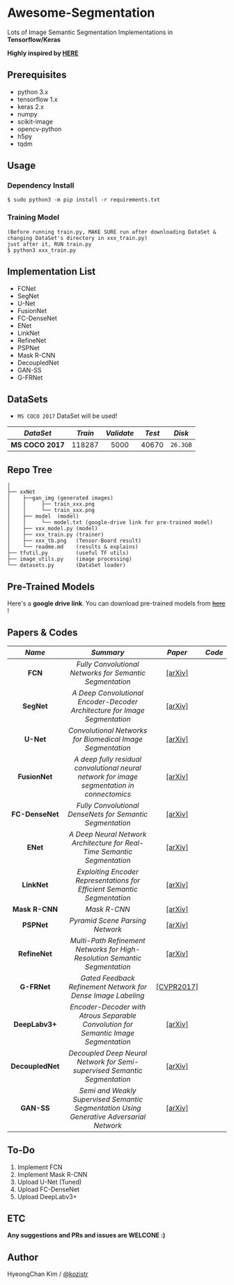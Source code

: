 # Awesome-Segmentation
Lots of Image Semantic Segmentation Implementations in **Tensorflow/Keras**

**Highly inspired by [HERE](https://meetshah1995.github.io/semantic-segmentation/deep-learning/pytorch/visdom/2017/06/01/semantic-segmentation-over-the-years.html)**

## Prerequisites
* python 3.x
* tensorflow 1.x
* keras 2.x
* numpy
* scikit-image
* opencv-python
* h5py
* tqdm

## Usage
### Dependency Install
    $ sudo python3 -m pip install -r requirements.txt
### Training Model
    (Before running train.py, MAKE SURE run after downloading DataSet & changing DataSet's directory in xxx_train.py)
    just after it, RUN train.py
    $ python3 xxx_train.py

## Implementation List
* FCNet
* SegNet
* U-Net
* FusionNet
* FC-DenseNet
* ENet
* LinkNet
* RefineNet
* PSPNet
* Mask R-CNN
* DecoupledNet
* GAN-SS
* G-FRNet

## DataSets
* ``MS COCO 2017`` DataSet will be used!

*DataSet* | *Train* | *Validate* | *Test* | *Disk*
:---: | :---: | :---: | :---: | :---: |
**MS COCO 2017** | 118287 | 5000 | 40670 | ``26.3GB``

## Repo Tree
```
│
├── xxNet
│    ├──gan_img (generated images)
│    │     ├── train_xxx.png
│    │     └── train_xxx.png
│    ├── model  (model)
│    │     └── model.txt (google-drive link for pre-trained model)
│    ├── xxx_model.py (model)
│    ├── xxx_train.py (trainer)
│    ├── xxx_tb.png   (Tensor-Board result)
│    └── readme.md    (results & explains)
├── tfutil.py         (useful TF utils)
├── image_utils.py    (image processing)
└── datasets.py       (DataSet loader)
```

## Pre-Trained Models

Here's a **google drive link**. You can download pre-trained models from [~~here~~]() !

## Papers & Codes

*Name* | *Summary* | *Paper* | *Code*
:---: | :---: | :---: | :---:
**FCN** | *Fully Convolutional Networks for Semantic Segmentation* | [[arXiv]](https://arxiv.org/abs/1411.4038) |
**SegNet** | *A Deep Convolutional Encoder-Decoder Architecture for Image Segmentation* | [[arXiv]](https://arxiv.org/abs/1511.00561) |
**U-Net** | *Convolutional Networks for Biomedical Image Segmentation* | [[arXiv]](https://arxiv.org/abs/1505.04597) | 
**FusionNet** | *A deep fully residual convolutional neural network for image segmentation in connectomics* | [[arXiv]](https://arxiv.org/abs/1612.05360) |
**FC-DenseNet** | *Fully Convolutional DenseNets for Semantic Segmentation* | [[arXiv]](https://arxiv.org/abs/1611.09326) |
**ENet** | *A Deep Neural Network Architecture for Real-Time Semantic Segmentation* | [[arXiv]](https://arxiv.org/abs/1606.02147) |
**LinkNet** | *Exploiting Encoder Representations for Efficient Semantic Segmentation* | [[arXiv]](https://arxiv.org/abs/1707.03718) |
**Mask R-CNN** | *Mask R-CNN* | [[arXiv]](https://arxiv.org/abs/1703.06870) |
**PSPNet** | *Pyramid Scene Parsing Network* | [[arXiv]](https://arxiv.org/abs/1612.01105) |
**RefineNet** | *Multi-Path Refinement Networks for High-Resolution Semantic Segmentation* | [[arXiv]](https://arxiv.org/abs/1611.06612) |
**G-FRNet** | *Gated Feedback Refinement Network for Dense Image Labeling* | [[CVPR2017]](http://www.cs.umanitoba.ca/~ywang/papers/cvpr17.pdf) |
**DeepLabv3+** | *Encoder-Decoder with Atrous Separable Convolution for Semantic Image Segmentation* | [[arXiv]](https://arxiv.org/abs/1802.02611) |
**DecoupledNet** | *Decoupled Deep Neural Network for Semi-supervised Semantic Segmentation* | [[arXiv]](https://arxiv.org/abs/1506.04924) |
**GAN-SS** | *Semi and Weakly Supervised Semantic Segmentation Using Generative Adversarial Network* | [[arXiv]](https://arxiv.org/abs/1703.09695) |

## To-Do
1. Implement FCN
2. Implement Mask R-CNN
3. Upload U-Net (Tuned)
4. Upload FC-DenseNet
5. Upload DeepLabv3+

## ETC

**Any suggestions and PRs and issues are WELCONE :)**

## Author
HyeongChan Kim / [@kozistr](http://kozistr.tech)

